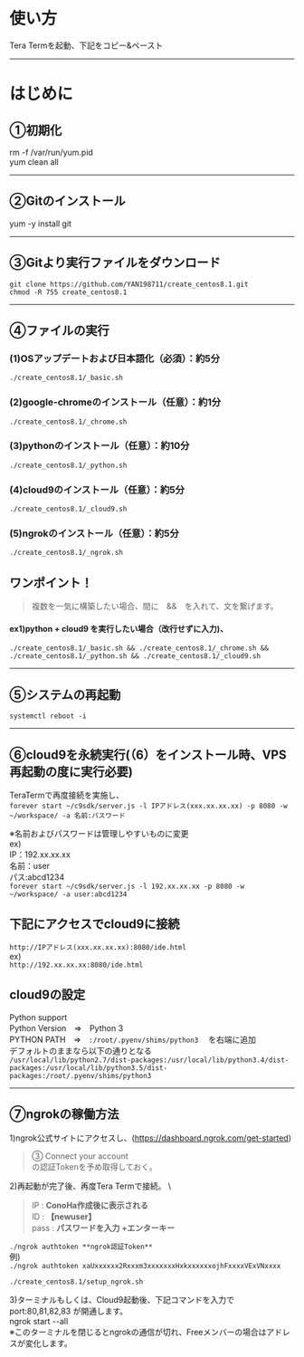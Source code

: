 # 使い方
Tera Termを起動、下記をコピー&ペースト

***
# はじめに
## ①初期化
rm -f /var/run/yum.pid \
yum clean all

***
## ②Gitのインストール
yum -y install git

***
## ③Gitより実行ファイルをダウンロード
```git clone https://github.com/YAN198711/create_centos8.1.git``` \
```chmod -R 755 create_centos8.1```

***
## ④ファイルの実行
### (1)OSアップデートおよび日本語化（必須）：約5分
```./create_centos8.1/_basic.sh```

### (2)google-chromeのインストール（任意）：約1分
```./create_centos8.1/_chrome.sh```

### (3)pythonのインストール（任意）：約10分
```./create_centos8.1/_python.sh```

### (4)cloud9のインストール（任意）：約5分
```./create_centos8.1/_cloud9.sh```

### (5)ngrokのインストール（任意）：約5分
```./create_centos8.1/_ngrok.sh```

## ワンポイント！
> 複数を一気に構築したい場合、間に　&&　を入れて、文を繋げます。

#### ex1)python + cloud9 を実行したい場合（改行せずに入力)、
```./create_centos8.1/_basic.sh && ./create_centos8.1/_chrome.sh && ./create_centos8.1/_python.sh && ./create_centos8.1/_cloud9.sh```


***
## ⑤システムの再起動
```systemctl reboot -i```

***
## ⑥cloud9を永続実行(（6）をインストール時、VPS再起動の度に実行必要)
TeraTermで再度接続を実施し、 \
```forever start ~/c9sdk/server.js -l IPアドレス(xxx.xx.xx.xx) -p 8080 -w ~/workspace/ -a 名前:パスワード```

※名前およびパスワードは管理しやすいものに変更 \
ex) \
IP：192.xx.xx.xx \
名前：user \
パス:abcd1234 \
```forever start ~/c9sdk/server.js -l 192.xx.xx.xx -p 8080 -w ~/workspace/ -a user:abcd1234```

## 下記にアクセスでcloud9に接続
```http://IPアドレス(xxx.xx.xx.xx):8080/ide.html``` \
ex) \
```http://192.xx.xx.xx:8080/ide.html```

## cloud9の設定
Python support \
Python Version　⇒　Python 3 \
PYTHON PATH　⇒　```:/root/.pyenv/shims/python3``` 　を右端に追加 \
デフォルトのままなら以下の通りとなる \
```/usr/local/lib/python2.7/dist-packages:/usr/local/lib/python3.4/dist-packages:/usr/local/lib/python3.5/dist-packages:/root/.pyenv/shims/python3```

***
## ⑦ngrokの稼働方法
1)ngrok公式サイトにアクセスし、(https://dashboard.ngrok.com/get-started)

> ③ Connect your account \
> の認証Tokenを予め取得しておく。

2)再起動が完了後、再度Tera Termで接続。 \

> IP : **ConoHa作成後に表示される** \
> ID : **【newuser】** \
> pass : **パスワードを入力 +エンターキー**

```./ngrok authtoken **ngrok認証Token**``` \
例) \
```./ngrok authtoken xaUxxxxxx2Rxxxm3xxxxxxxHxkxxxxxxojhFxxxxVExVNxxxx```

```./create_centos8.1/setup_ngrok.sh```

3)ターミナルもしくは、Cloud9起動後、下記コマンドを入力で port:80,81,82,83 が開通します。\
ngrok start --all \
※このターミナルを閉じるとngrokの通信が切れ、Freeメンバーの場合はアドレスが変化します。